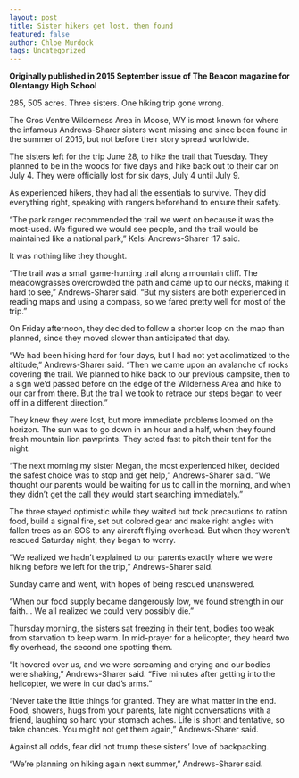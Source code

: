 ```yaml
---
layout: post
title: Sister hikers get lost, then found
featured: false
author: Chloe Murdock
tags: Uncategorized
---
```


**Originally published in 2015 September issue of The Beacon magazine for Olentangy High School**

285, 505 acres. Three sisters. One hiking trip gone wrong.

The Gros Ventre Wilderness Area in Moose, WY is most known for where the infamous Andrews-Sharer sisters went missing and since been found in the summer of 2015, but not before their story spread worldwide.

The sisters left for the trip June 28, to hike the trail that Tuesday. They planned to be in the woods for five days and hike back out to their car on July 4. They were officially lost for six days, July 4 until July 9.

As experienced hikers, they had all the essentials to survive. They did everything right, speaking with rangers beforehand to ensure their safety.

“The park ranger recommended the trail we went on because it was the most-used. We figured we would see people, and the trail would be maintained like a national park,” Kelsi Andrews-Sharer ‘17 said.

It was nothing like they thought.

“The trail was a small game-hunting trail along a mountain cliff. The meadowgrasses overcrowded the path and came up to our necks, making it hard to see,” Andrews-Sharer said. “But my sisters are both experienced in reading maps and using a compass, so we fared pretty well for most of the trip.”

On Friday afternoon, they decided to follow a shorter loop on the map than planned, since they moved slower than anticipated that day.

“We had been hiking hard for four days, but I had not yet acclimatized to the altitude,” Andrews-Sharer said. “Then we came upon an avalanche of rocks covering the trail. We planned to hike back to our previous campsite, then to a sign we’d passed before on the edge of the Wilderness Area and hike to our car from there. But the trail we took to retrace our steps began to veer off in a different direction.”

They knew they were lost, but more immediate problems loomed on the horizon. The sun was to go down in an hour and a half, when they found fresh mountain lion pawprints. They acted fast to pitch their tent for the night.

“The next morning my sister Megan, the most experienced hiker, decided the safest choice was to stop and get help,” Andrews-Sharer said. “We thought our parents would be waiting for us to call in the morning, and when they didn’t get the call they would start searching immediately.”

The three stayed optimistic while they waited but took precautions to ration food, build a signal fire, set out colored gear and make right angles with fallen trees as an SOS to any aircraft flying overhead. But when they weren’t rescued Saturday night, they began to worry.

“We realized we hadn’t explained to our parents exactly where we were hiking before we left for the trip,” Andrews-Sharer said.

Sunday came and went, with hopes of being rescued unanswered.

“When our food supply became dangerously low, we found strength in our faith… We all realized we could very possibly die.”

Thursday morning, the sisters sat freezing in their tent, bodies too weak from starvation to keep warm. In mid-prayer for a helicopter, they heard two fly overhead, the second one spotting them.

“It hovered over us, and we were screaming and crying and our bodies were shaking,” Andrews-Sharer said. “Five minutes after getting into the helicopter, we were in our dad’s arms.”

“Never take the little things for granted. They are what matter in the end. Food, showers, hugs from your parents, late night conversations with a friend, laughing so hard your stomach aches. Life is short and tentative, so take chances. You might not get them again,” Andrews-Sharer said.

Against all odds, fear did not trump these sisters’ love of backpacking.

“We’re planning on hiking again next summer,” Andrews-Sharer said.

